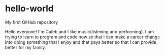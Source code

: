 # hello-world
My first GitHub repository

Hello everyone!  I'm Caleb and I like music(listening and performing).
I am trying to learn to program and code now so that I can make a career
change into doing something that I enjoy and that pays better so that I can
provide better for my family.
